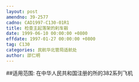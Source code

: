 ```yaml
---
layout: post
amendno: 39-2577
cadno: CAD1997-C130-01R1
title: 检查主起落架的刹车毂
date: 1999-06-10 00:00:00 +0800
effdate: 1997-01-27 00:00:00 +0800
tag: C130
categories: 民航华北管局适航处
author: 邵仁明
---
```


##适用范围:
在中华人民共和国注册的所的382系列飞机

